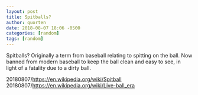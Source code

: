 ```yaml
---
layout: post
title: Spitballs?
author: quorten
date: 2018-08-07 18:06 -0500
categories: [random]
tags: [random]
---
```


Spitballs?  Originally a term from baseball relating to spitting on
the ball.  Now banned from modern baseball to keep the ball clean and
easy to see, in light of a fatality due to a dirty ball.

20180807/https://en.wikipedia.org/wiki/Spitball  
20180807/https://en.wikipedia.org/wiki/Live-ball_era
